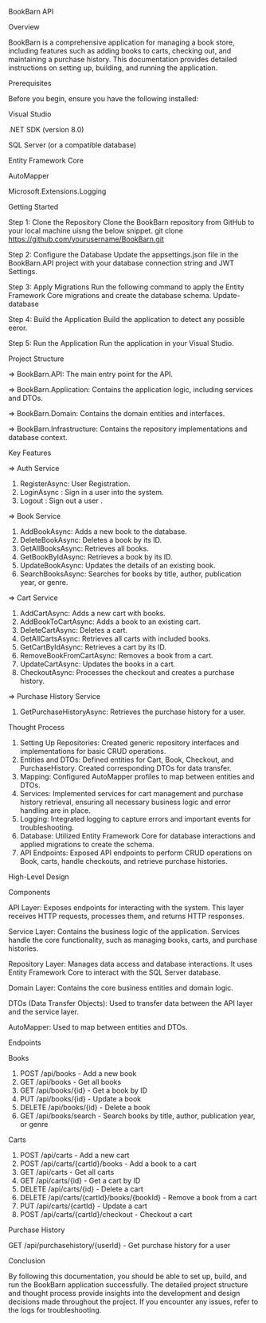 BookBarn API


Overview


BookBarn is a comprehensive application for managing a book store, including features such as adding books to carts, checking out, and maintaining a purchase history. This documentation provides detailed instructions on setting up, building, and running the application.


Prerequisites


Before you begin, ensure you have the following installed:


Visual Studio


.NET SDK (version 8.0)


SQL Server (or a compatible database)


Entity Framework Core


AutoMapper


Microsoft.Extensions.Logging


Getting Started


Step 1: Clone the Repository
Clone the BookBarn repository from GitHub to your local machine uisng the below snippet.
git clone https://github.com/yourusername/BookBarn.git


Step 2: Configure the Database
Update the appsettings.json file in the BookBarn.API project with your database connection string and JWT Settings.


Step 3: Apply Migrations
Run the following command to apply the Entity Framework Core migrations and create the database schema.
Update-database


Step 4: Build the Application
Build the application to detect any possible eeror.


Step 5: Run the Application
Run the application in your Visual Studio.


Project Structure


=> BookBarn.API: The main entry point for the API.


=> BookBarn.Application: Contains the application logic, including services and DTOs.


=> BookBarn.Domain: Contains the domain entities and interfaces.


=> BookBarn.Infrastructure: Contains the repository implementations and database context.


Key Features

=> Auth Service
1. RegisterAsync: User Registration.
2. LoginAsync : Sign in a user into the system.
3. Logout : Sign out a user .


=> Book Service
1. AddBookAsync: Adds a new book to the database.
2. DeleteBookAsync: Deletes a book by its ID.
3. GetAllBooksAsync: Retrieves all books.
4. GetBookByIdAsync: Retrieves a book by its ID.
5. UpdateBookAsync: Updates the details of an existing book.
6. SearchBooksAsync: Searches for books by title, author, publication year, or genre.


=> Cart Service
1. AddCartAsync: Adds a new cart with books.
2. AddBookToCartAsync: Adds a book to an existing cart.
3. DeleteCartAsync: Deletes a cart.
4. GetAllCartsAsync: Retrieves all carts with included books.
5. GetCartByIdAsync: Retrieves a cart by its ID.
6. RemoveBookFromCartAsync: Removes a book from a cart.
7. UpdateCartAsync: Updates the books in a cart.
8. CheckoutAsync: Processes the checkout and creates a purchase history.


=> Purchase History Service
1. GetPurchaseHistoryAsync: Retrieves the purchase history for a user.


Thought Process
1. Setting Up Repositories: Created generic repository interfaces and implementations for basic CRUD operations.
2. Entities and DTOs: Defined entities for Cart, Book, Checkout, and PurchaseHistory. Created corresponding DTOs for data transfer.
3. Mapping: Configured AutoMapper profiles to map between entities and DTOs.
4. Services: Implemented services for cart management and purchase history retrieval, ensuring all necessary business logic and error handling are in place.
5. Logging: Integrated logging to capture errors and important events for troubleshooting.
6. Database: Utilized Entity Framework Core for database interactions and applied migrations to create the schema.
7. API Endpoints: Exposed API endpoints to perform CRUD operations on Book, carts, handle checkouts, and retrieve purchase histories.


High-Level Design


Components


API Layer: Exposes endpoints for interacting with the system. This layer receives HTTP requests, processes them, and returns HTTP responses.


Service Layer: Contains the business logic of the application. Services handle the core functionality, such as managing books, carts, and purchase histories.


Repository Layer: Manages data access and database interactions. It uses Entity Framework Core to interact with the SQL Server database.


Domain Layer: Contains the core business entities and domain logic.


DTOs (Data Transfer Objects): Used to transfer data between the API layer and the service layer.


AutoMapper: Used to map between entities and DTOs.


Endpoints


Books


1. POST /api/books - Add a new book
2. GET /api/books - Get all books
3. GET /api/books/{id} - Get a book by ID
4. PUT /api/books/{id} - Update a book
5. DELETE /api/books/{id} - Delete a book
6. GET /api/books/search - Search books by title, author, publication year, or genre

   
Carts


1. POST /api/carts - Add a new cart
2. POST /api/carts/{cartId}/books - Add a book to a cart
3. GET /api/carts - Get all carts
4. GET /api/carts/{id} - Get a cart by ID
5. DELETE /api/carts/{id} - Delete a cart
6. DELETE /api/carts/{cartId}/books/{bookId} - Remove a book from a cart
7. PUT /api/carts/{cartId} - Update a cart
8. POST /api/carts/{cartId}/checkout - Checkout a cart

   
Purchase History


GET /api/purchasehistory/{userId} - Get purchase history for a user

Conclusion


By following this documentation, you should be able to set up, build, and run the BookBarn application successfully. The detailed project structure and thought process provide insights into the development and design decisions made throughout the project. If you encounter any issues, refer to the logs for troubleshooting.
